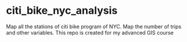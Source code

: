 # citi_bike_nyc_analysis
Map all the stations of citi bike program of NYC. Map the number of trips and other variables. This repo is created for my advanced GIS course
